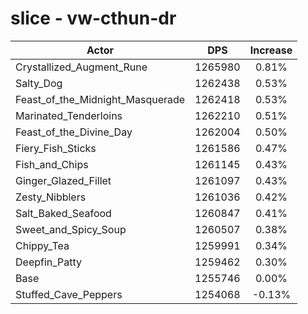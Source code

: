 # slice - vw-cthun-dr
| Actor | DPS | Increase |
|---|:---:|:---:|
|Crystallized_Augment_Rune|1265980|0.81%|
|Salty_Dog|1262438|0.53%|
|Feast_of_the_Midnight_Masquerade|1262418|0.53%|
|Marinated_Tenderloins|1262210|0.51%|
|Feast_of_the_Divine_Day|1262004|0.50%|
|Fiery_Fish_Sticks|1261586|0.47%|
|Fish_and_Chips|1261145|0.43%|
|Ginger_Glazed_Fillet|1261097|0.43%|
|Zesty_Nibblers|1261036|0.42%|
|Salt_Baked_Seafood|1260847|0.41%|
|Sweet_and_Spicy_Soup|1260507|0.38%|
|Chippy_Tea|1259991|0.34%|
|Deepfin_Patty|1259462|0.30%|
|Base|1255746|0.00%|
|Stuffed_Cave_Peppers|1254068|-0.13%|
